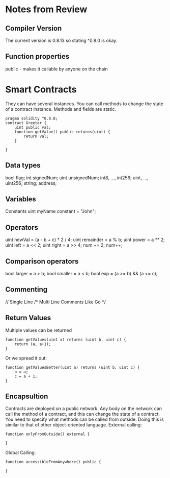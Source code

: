 # Notes from Review 
## Compiler Version
The current version is 0.8.13 so stating ^0.8.0 is okay.

## Function properties
public - makes it callable by anyone on the chain

# Smart Contracts
They can have several instances. You can call methods to change the state of a contract instance. Methods and fields are static.

```solidity
pragma solidity ^0.8.0;
contract Greeter {
    uint public val;
    function getValue() public returns(uint) {
        return val;
    }

}
```

## Data types
bool flag; 
int signedNum;
uint unsignedNum;
int8, ..., int256;
uint, ..., uint256;
string;
address;

## Variables
Constants
uint myName constant = "John";

## Operators
uint newVal = (a - b + c) * 2 / 4;
uint remainder = a % b;
uint power = a ** 2;
uint left = a << 2;
uint right = a >> 4;
num += 2;
num++;

## Comparison operators
bool larger = a > b;
bool smaller = a < b;
bool exp = (a >= b) && (a <= c);

## Commenting
// Single Line
/* Multi
Line 
Comments
Like 
Go
*/

## Return Values
Multiple values can be returned
```solidity
function getValues(uint a) returns (uint b, uint c) {
    return (a, a+1);
}
```

Or we spread it out:
```solidity
function getValuesBetter(uint a) returns (uint b, uint c) {
    b = a;
    c = a + 1;
}
```

## Encapsultion
Contracts are deployed on a public network. Any body on the network can call the method of a contract, and 
this can change the state of a contract. You need to specify what methods can be called from outside.
Doing this is similar to that of other object-oriented language.
External calling:
```solidity
function onlyFromOutside() external {

}
```
Global Calling:
```solidity
function accessibleFromAnywhere() public {

}
```
